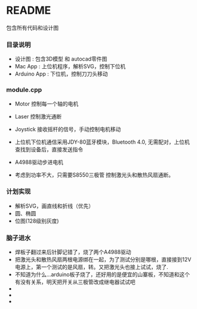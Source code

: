 # README #

包含所有代码和设计图

### 目录说明 ###

* 设计图 : 包含3D模型 和 autocad零件图
* Mac App : 上位机程序，解析SVG，控制下位机
* Arduino App : 下位机，控制刀刀头移动


### module.cpp ###

* Motor 控制每一个轴的电机
* Laser 控制激光通断
* Joystick 接收摇杆的信号，手动控制电机移动





* 上位机下位机通信采用JDY-80蓝牙模块，Bluetooth 4.0, 无需配对，上位机查找到设备后，直接发送指令
* A4988驱动步进电机
* 考虑到功率不大，只需要S8550三极管 控制激光头和散热风扇通断。



### 计划实现 ###
* 解析SVG，画直线和折线（优先）
* 圆、椭圆
* 位图(128级别灰度)



### 脑子进水 ###
* 焊板子翻过来后针脚记错了，烧了两个A4988驱动
* 把激光头和散热风扇两根电源绑在一起，为了测试分别是哪根，直接接到12V电源上，第一个测试的是风扇，转。又把激光头也接上试试，烧了.
* 不知道为什么...arduino板子烧了，还好用的是便宜的山寨板，不知道和这个有没有关系，明天把开关从三极管改成继电器试试吧
* 
* 
* 
